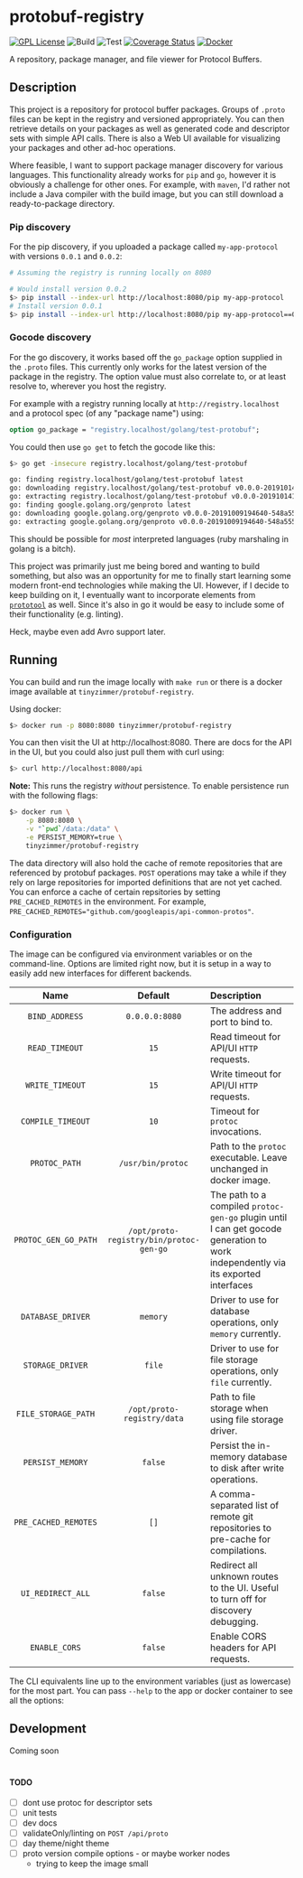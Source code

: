 # protobuf-registry

[![GPL License][gpl-img]][gpl]
![Build][build-img]
![Test][test-img]
[![Coverage Status](https://coveralls.io/repos/github/tinyzimmer/protobuf-registry/badge.svg?branch=master)](https://coveralls.io/github/tinyzimmer/protobuf-registry?branch=master)
[![Docker][docker-img]][docker]

A repository, package manager, and file viewer for Protocol Buffers.

## Description

This project is a repository for protocol buffer packages.
Groups of `.proto` files can be kept in the registry and versioned appropriately.
You can then retrieve details on your packages as well as generated code and descriptor sets with simple API calls.
There is also a Web UI available for visualizing your packages and other ad-hoc operations.

Where feasible, I want to support package manager discovery for various languages.
This functionality already works for `pip` and `go`, however it is obviously a challenge for other ones.
For example, with `maven`, I'd rather not include a Java compiler with the build image, but you can still download a ready-to-package directory.

### Pip discovery

For the pip discovery, if you uploaded a package called `my-app-protocol` with versions `0.0.1` and `0.0.2`:


```bash
# Assuming the registry is running locally on 8080

# Would install version 0.0.2
$> pip install --index-url http://localhost:8080/pip my-app-protocol
# Install version 0.0.1
$> pip install --index-url http://localhost:8080/pip my-app-protocol==0.0.1
```

### Gocode discovery

For the go discovery, it works based off the `go_package` option supplied in the `.proto` files.
This currently only works for the latest version of the package in the registry.
The option value must also correlate to, or at least resolve to, wherever you host the registry.

For example with a registry running locally at `http://registry.localhost` and a protocol spec (of any "package name") using:

```proto
option go_package = "registry.localhost/golang/test-protobuf";
```

You could then use `go get` to fetch the gocode like this:

```bash
$> go get -insecure registry.localhost/golang/test-protobuf

go: finding registry.localhost/golang/test-protobuf latest
go: downloading registry.localhost/golang/test-protobuf v0.0.0-20191014153456-93e6948efcdf
go: extracting registry.localhost/golang/test-protobuf v0.0.0-20191014153456-93e6948efcdf
go: finding google.golang.org/genproto latest
go: downloading google.golang.org/genproto v0.0.0-20191009194640-548a555dbc03
go: extracting google.golang.org/genproto v0.0.0-20191009194640-548a555dbc03
```

This should be possible for _most_ interpreted languages (ruby marshaling in golang is a bitch).

This project was primarily just me being bored and wanting to build something, but also was an opportunity for me to finally start learning some modern front-end technologies while making the UI. However, if I decide to keep building on it, I eventually want to incorporate elements from [`prototool`](https://github.com/uber/prototool) as well. Since it's also in go it would be easy to include some of their functionality (e.g. linting).

Heck, maybe even add Avro support later.

## Running

You can build and run the image locally with `make run` or there is a docker image available at `tinyzimmer/protobuf-registry`.

Using docker:

```bash
$> docker run -p 8080:8080 tinyzimmer/protobuf-registry
```

You can then visit the UI at http://localhost:8080.
There are docs for the API in the UI, but you could also just pull them with curl using:

```bash
$> curl http://localhost:8080/api
```

**Note:** This runs the registry _without_ persistence.
To enable persistence run with the following flags:

```bash
$> docker run \
    -p 8080:8080 \
    -v "`pwd`/data:/data" \
    -e PERSIST_MEMORY=true \
    tinyzimmer/protobuf-registry
```

The data directory will also hold the cache of remote repositories that are referenced by protobuf packages.
`POST` operations may take a while if they rely on large repositories for imported definitions that are not yet cached.
You can enforce a cache of certain repsitories by setting `PRE_CACHED_REMOTES` in the environment.
For example, `PRE_CACHED_REMOTES="github.com/googleapis/api-common-protos"`.

### Configuration

The image can be configured via environment variables or on the command-line.
Options are limited right now, but it is setup in a way to easily add new interfaces for different backends.

| Name                              | Default                   |Description                                                        |
|:---------------------------------:|:-------------------------:|:------------------------------------------------------------------|
|`BIND_ADDRESS`      |`0.0.0.0:8080`             |The address and port to bind to.                                                  |
|`READ_TIMEOUT`      | `15`                      |Read timeout for API/UI `HTTP` requests.                                          |
|`WRITE_TIMEOUT`     | `15`                      |Write timeout for API/UI `HTTP` requests.                                         |
|`COMPILE_TIMEOUT`   | `10`                      |Timeout for `protoc` invocations.                                                 |
|`PROTOC_PATH`       | `/usr/bin/protoc`         |Path to the `protoc` executable. Leave unchanged in docker image.                 |
|`PROTOC_GEN_GO_PATH`|`/opt/proto-registry/bin/protoc-gen-go` |The path to a compiled `protoc-gen-go` plugin until I can get gocode generation to work independently via its exported interfaces|
|`DATABASE_DRIVER`   | `memory`                  |Driver to use for database operations, only `memory` currently.                   |
|`STORAGE_DRIVER`    | `file`                    |Driver to use for file storage operations, only `file` currently.                 |
|`FILE_STORAGE_PATH` | `/opt/proto-registry/data`|Path to file storage when using file storage driver.                              |
|`PERSIST_MEMORY`    | `false`                   |Persist the in-memory database to disk after write operations.                    |
|`PRE_CACHED_REMOTES`| `[]`                      |A comma-separated list of remote git repositories to pre-cache for compilations.  |
|`UI_REDIRECT_ALL`   | `false`                   |Redirect all unknown routes to the UI. Useful to turn off for discovery debugging.|
|`ENABLE_CORS`       | `false`                   |Enable CORS headers for API requests.                                             |

The CLI equivalents line up to the environment variables (just as lowercase) for the most part. You can pass `--help` to the app or docker container to see all the options:

## Development

Coming soon

#  

#### TODO

 - [ ] dont use protoc for descriptor sets
 - [ ] unit tests
 - [ ] dev docs
 - [ ] validateOnly/linting on `POST /api/proto`
 - [ ] day theme/night theme
 - [ ] proto version compile options - or maybe worker nodes
   - trying to keep the image small


[build-img]: https://github.com/tinyzimmer/protobuf-registry/workflows/Build/badge.svg
[test-img]: https://github.com/tinyzimmer/protobuf-registry/workflows/Test/badge.svg
[gpl-img]: https://img.shields.io/badge/license-GPL-blue
[gpl]: https://github.com/tinyzimmer/protobuf-registry/blob/master/COPYING
[docker-img]: https://img.shields.io/badge/docker%20build-automated-066da5
[docker]: https://hub.docker.com/r/tinyzimmer/protobuf-registry
